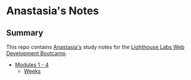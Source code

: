 # Anastasia's Notes
## Summary

This repo contains [Anastasia's](https://github.com/anastasiarez) study notes for the [Lighthouse Labs Web Development Bootcamp](https://www.lighthouselabs.ca/en/web-development).

* [Modules 1 - 4](/Module_1_4)
  * [Weeks](/Module_1_4/Weeks)
  